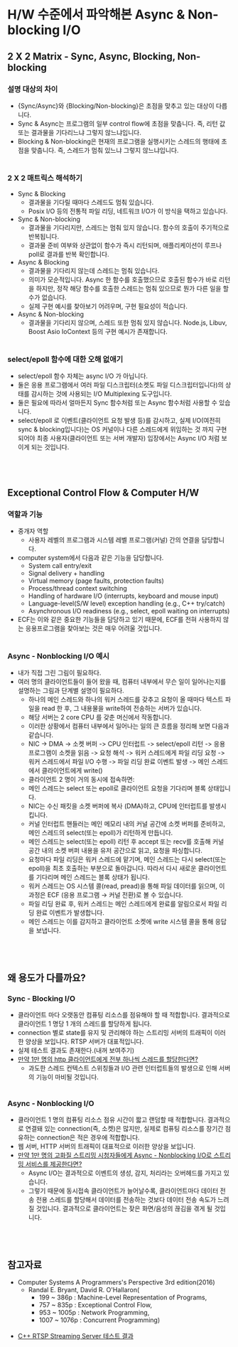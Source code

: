 # H/W 수준에서 파악해본 Async & Non-blocking I/O



## 2 X 2 Matrix - Sync, Async, Blocking, Non-blocking

### 설명 대상의 차이
- {Sync/Async}와 {Blocking/Non-blocking}은 초점을 맞추고 있는 대상이 다릅니다.
- Sync & Async는 프로그램의 일부 control flow에 초점을 맞춥니다. 즉, 리턴 값 또는 결과물을 기다리느냐 그렇지 않느냐입니다.
- Blocking & Non-blocking은 현재의 프로그램을 실행시키는 스레드의 행태에 초점을 맞춥니다. 즉, 스레드가 멈춰 있느냐 그렇지 않느냐입니다.
<br><br/>

### 2 X 2 매트릭스 해석하기
- Sync & Blocking
  - 결과물을 기다릴 때마다 스레드도 멈춰 있습니다.
  - Posix I/O 등의 전통적 파일 리딩, 네트워크 I/O가 이 방식을 택하고 있습니다.
- Sync & Non-blocking
  - 결과물을 기다리지만, 스레드는 멈춰 있지 않습니다. 함수의 호출이 주기적으로 반복됩니다.
  - 결과물 준비 여부와 상관없이 함수가 즉시 리턴되며, 애플리케이션이 루프나 poll로 결과를 반복 확인합니다.
- Async & Blocking
  - 결과물을 기다리지 않는데 스레드는 멈춰 있습니다.
  - 의미가 모순적입니다. Async 한 함수를 호출했으므로 호출된 함수가 바로 리턴을 하지만, 정작 해당 함수를 호출한 스레드는 멈춰 있으므로 뭔가 다른 일을 할 수가 없습니다.
  - 실제 구현 예시를 찾아보기 어려우며, 구현 필요성이 적습니다.
- Async & Non-blocking
  - 결과물을 기다리지 않으며, 스레드 또한 멈춰 있지 않습니다. Node.js, Libuv, Boost Asio IoContext 등의 구현 예시가 존재합니다.
<br><br/>

### select/epoll 함수에 대한 오해 없애기
- select/epoll 함수 자체는 async I/O 가 아닙니다.
- 둘은 응용 프로그램에서 여러 파일 디스크립터(소켓도 파일 디스크립터입니다)의 상태를 감시하는 것에 사용되는 I/O Multiplexing 도구입니다.
- 둘은 필요에 따라서 얼마든지 Sync 함수처럼 또는 Async 함수처럼 사용할 수 있습니다.
- select/epoll 로 이벤트(클라이언트 요청 발생 등)를 감시하고, 실제 I/O(여전히 sync & blocking입니다)는 OS 커널이나 다른 스레드에게 위임하는 것 까지 구현되어야 최종 사용자(클라이언트 또는 서버 개발자) 입장에서는 Async I/O 처럼 보이게 되는 것입니다.
<br><br/><br><br/>



## Exceptional Control Flow & Computer H/W

### 역할과 기능
- 중개자 역할
  - 사용자 레벨의 프로그램과 시스템 레벨 프로그램(커널) 간의 연결을 담당합니다.
- computer system에서 다음과 같은 기능을 담당합니다.
  - System call entry/exit
  - Signal delivery + handling
  - Virtual memory (page faults, protection faults)
  - Process/thread context switching
  - Handling of hardware I/O (interrupts, keyboard and mouse input)
  - Language-level(S/W level) exception handling (e.g., C++ try/catch)
  - Asynchronous I/O readiness (e.g., select, epoll waiting on interrupts)
- ECF는 이와 같은 중요한 기능들을 담당하고 있기 때문에, ECF를 전혀 사용하지 않는 응용프로그램을 찾아보는 것은 매우 어려울 것입니다.
<br><br/>

### Async - Nonblocking I/O 예시
- 내가 직접 그린 그림이 필요하다.
- 여러 명의 클라이언트들이 들어 왔을 때, 컴퓨터 내부에서 무슨 일이 일어나는지를 설명하는 그림과 단계별 설명이 필요하다.
  - 하나의 메인 스레드와 하나의 워커 스레드를 갖추고 요청이 올 때마다 텍스트 파일을 read 한 후, 그 내용물을 write하여 전송하는 서버가 있습니다.
  - 해당 서버는 2 core CPU 를 갖춘 머신에서 작동합니다.
  - 이러한 상황에서 컴퓨터 내부에서 일어나는 일의 큰 흐름을 정리해 보면 다음과 같습니다.
  - NIC -> DMA -> 소켓 버퍼 -> CPU 인터럽트 -> select/epoll 리턴 -> 응용 프로그램이 소켓을 읽음 -> 요청 해석 -> 워커 스레드에게 파일 리딩 요청 -> 워커 스레드에서 파일 I/O 수행 -> 파일 리딩 완료 이벤트 발생 -> 메인 스레드에서 클라이언트에게 write()
  - 클라이언트 2 명이 거의 동시에 접속하면:
  - 메인 스레드는 select 또는 epoll로 클라이언트 요청을 기다리며 블록 상태입니다.
  -	NIC는 수신 패킷을 소켓 버퍼에 복사 (DMA)하고, CPU에 인터럽트를 발생시킵니다.
  -	커널 인터럽트 핸들러는 메인 메모리 내의 커널 공간에 소켓 버퍼를 준비하고, 메인 스레드의 select(또는 epoll)가 리턴하게 만듭니다.
  -	메인 스레드는 select(또는 epoll) 리턴 후 accept 또는 recv를 호출해 커널 공간 내의 소켓 버퍼 내용을 유저 공간으로 읽고, 요청을 파싱합니다.
  - 요청마다 파일 리딩은 워커 스레드에 맡기며, 메인 스레드는 다시 select(또는 epoll)을 최초 호출하는 부분으로 돌아갑니다. 따라서 다시 새로운 클라이언트를 기다리며 메인 스레드는 블록 상태가 됩니다.
  - 워커 스레드는 OS 시스템 콜(read, pread)을 통해 파일 데이터를 읽으며, 이 과정은 ECF (응용 프로그램 → 커널 전환)로 볼 수 있습니다.
  - 파일 리딩 완료 후, 워커 스레드는 메인 스레드에게 완료를 알림으로서 파일 리딩 완료 이벤트가 발생합니다.
  - 메인 스레드는 이를 감지하고 클라이언트 소켓에 write 시스템 콜을 통해 응답을 보냅니다.
<br><br/><br><br/>



## 왜 용도가 다를까요?
### Sync - Blocking I/O
- 클라이언트 마다 오랫동안 컴퓨팅 리소스를 점유해야 할 때 적합합니다. 결과적으로 클라이언트 1 명당 1 개의 스레드를 할당하게 됩니다.
- connection 별로 state를 유지 및 관리해야 하는 스트리밍 서버의 트래픽이 이러한 양상을 보입니다. RTSP 서버가 대표적입니다.
- 실제 테스트 결과도 존재한다.(내꺼 보여주기)
- [만약 1만 명의 http 클라이언트에게 전부 하나씩 스레드를 할당한다면?]()
  - 과도한 스레드 컨텍스트 스위칭들과 I/O 관련 인터럽트들의 발생으로 인해 서버의 기능이 마비될 것입니다.
<br><br/>

### Async - Nonblocking I/O
- 클라이언트 1 명의 컴퓨팅 리소스 점유 시간이 짧고 랜덤할 때 적합합니다. 결과적으로 연결돼 있는 connection(즉, 소켓)은 많지만, 실제로 컴퓨팅 리소스를 장기간 점유하는 connection은 적은 경우에 적합합니다.
- 웹 서버, HTTP 서버의 트래픽이 대표적으로 이러한 양상을 보입니다.
- [만약 1만 명의 고화질 스트리밍 시청자들에게 Async - Nonblocking I/O로 스트리밍 서비스를 제공한다면?]()
  - Async I/O는 결과적으로 이벤트의 생성, 감지, 처리라는 오버헤드를 가지고 있습니다.
  - 그렇기 때문에 동시접속 클라이언트가 늘어날수록, 클라이언트마다 데이터 전송 전용 스레드를 할당해서 데이터를 전송하는 것보다 데이터 전송 속도가 느려질 것입니다. 결과적으로 클라이언트는 잦은 화면/음성의 끊김을 겪게 될 것입니다.
<br><br/><br><br/>



## 참고자료

- Computer Systems A Programmers's Perspective 3rd edition(2016)
  - Randal E. Bryant, David R. O'Hallaron(
    - 199 ~ 386p : Machine-Level Representation of Programs,
    - 757 ~ 835p : Exceptional Control Flow,
    - 953 ~ 1005p : Network Programming,
    - 1007 ~ 1076p : Concurrent Programming)
<br><br/>
- [C++ RTSP Streaming Server 테스트 결과](https://github.com/DongvinPark/RtspServerInCpp)